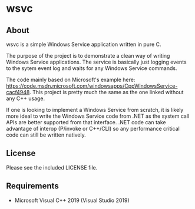 # wsvc

## About

wsvc is a simple Windows Service application written in pure C.

The purpose of the project is to demonstrate a clean way of writing Windows Service applications. The service is basically just logging events to the sytem event log and waits for any Windows Service commands.

The code mainly based on Microsoft's example here: https://code.msdn.microsoft.com/windowsapps/CppWindowsService-cacf4948. This project is pretty much the same as the one linked without any C++ usage.

If one is looking to implement a Windows Service from scratch, it is likely more ideal to write the Windows Service code from .NET as the system call APIs are better supported from that interface. .NET code can take advantage of interop (P/invoke or C++/CLI) so any performance critical code can still be written natively.

## License

Please see the included LICENSE file.

## Requirements

* Microsoft Visual C++ 2019 (Visual Studio 2019)
